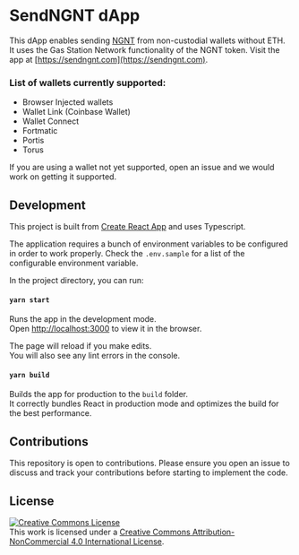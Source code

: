 # SendNGNT dApp

This dApp enables sending [NGNT](https://ngnt.org) from non-custodial wallets without ETH. It uses the Gas Station Network functionality of the NGNT token. Visit the app at [https://sendngnt.com](https://sendngnt.com).

### List of wallets currently supported:
  - Browser Injected wallets
  - Wallet Link (Coinbase Wallet)
  - Wallet Connect
  - Fortmatic
  - Portis
  - Torus

If you are using a wallet not yet supported, open an issue and we would work on getting it supported.

## Development

This project is built from [Create React App](https://github.com/facebook/create-react-app) and uses Typescript.

The application requires a bunch of environment variables to be configured in order to
work properly. Check the `.env.sample` for a list of the configurable environment variable.

In the project directory, you can run:

#### `yarn start`

Runs the app in the development mode.<br />
Open [http://localhost:3000](http://localhost:3000) to view it in the browser.

The page will reload if you make edits.<br />
You will also see any lint errors in the console.

#### `yarn build`

Builds the app for production to the `build` folder.<br />
It correctly bundles React in production mode and optimizes the build for the best performance.

## Contributions

This repository is open to contributions. Please ensure you open an issue to discuss and track your contributions before starting to implement the code.

## License
<a rel="license" href="http://creativecommons.org/licenses/by-nc/4.0/"><img alt="Creative Commons License" style="border-width:0" src="https://i.creativecommons.org/l/by-nc/4.0/88x31.png" /></a><br />This work is licensed under a <a rel="license" href="http://creativecommons.org/licenses/by-nc/4.0/">Creative Commons Attribution-NonCommercial 4.0 International License</a>.